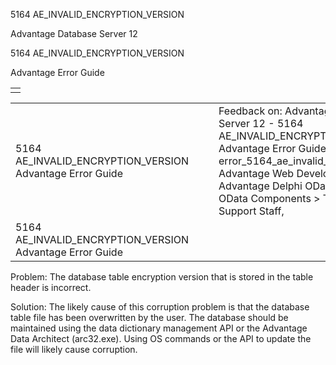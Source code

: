 5164 AE\_INVALID\_ENCRYPTION\_VERSION




Advantage Database Server 12  

5164 AE\_INVALID\_ENCRYPTION\_VERSION

Advantage Error Guide

|  |
| --- |
|  |

|  |  |  |  |  |
| --- | --- | --- | --- | --- |
| 5164 AE\_INVALID\_ENCRYPTION\_VERSION  Advantage Error Guide |  |  | Feedback on: Advantage Database Server 12 - 5164 AE\_INVALID\_ENCRYPTION\_VERSION Advantage Error Guide error\_5164\_ae\_invalid\_encryption\_version Advantage Web Development > Advantage Delphi OData Client > Delphi OData Components > TODataSet / Dear Support Staff, |  |
| 5164 AE\_INVALID\_ENCRYPTION\_VERSION  Advantage Error Guide |  |  |  |  |

Problem: The database table encryption version that is stored in the table header is incorrect.

Solution: The likely cause of this corruption problem is that the database table file has been overwritten by the user. The database should be maintained using the data dictionary management API or the Advantage Data Architect (arc32.exe). Using OS commands or the API to update the file will likely cause corruption.